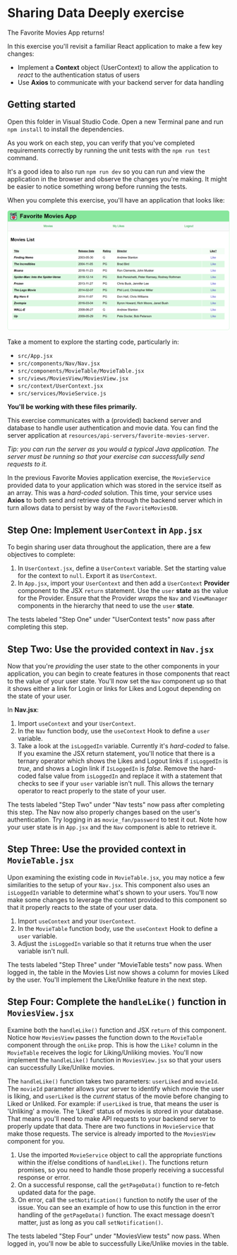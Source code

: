 # Sharing Data Deeply exercise

The Favorite Movies App returns!

In this exercise you'll revisit a familiar React application to make a few key changes:

* Implement a **Context** object (UserContext) to allow the application to *react* to the authentication status of users
* Use **Axios** to communicate with your backend server for data handling

## Getting started

Open this folder in Visual Studio Code. Open a new Terminal pane and run `npm install` to install the dependencies.

As you work on each step, you can verify that you've completed requirements correctly by running the unit tests with the `npm run test` command.

It's a good idea to also run `npm run dev` so you can run and view the application in the browser and observe the changes you're making. It might be easier to notice something wrong before running the tests.

When you complete this exercise, you'll have an application that looks like:

![Completed Project](./completed-project.png)

Take a moment to explore the starting code, particularly in:

* `src/App.jsx`
* `src/components/Nav/Nav.jsx`
* `src/components/MovieTable/MovieTable.jsx`
* `src/views/MoviesView/MoviesView.jsx`
* `src/context/UserContext.jsx`
* `src/services/MovieService.js`

**You'll be working with these files primarily.**

This exercise communicates with a (provided) backend server and database to handle user authentication and movie data. You can find the server application at `resources/api-servers/favorite-movies-server`.

*Tip: you can run the server as you would a typical Java application. The server must be running so that your exercise can successfully send requests to it.*

In the previous Favorite Movies application exercise, the `MovieService` provided data to your application which was stored in the service itself as an array. This was a *hard-coded* solution. This time, your service uses **Axios** to both send and retrieve data through the backend server which in turn allows data to persist by way of the `FavoriteMoviesDB`.

## Step One: Implement `UserContext` in `App.jsx`

To begin sharing user data throughout the application, there are a few objectives to complete:

1. In `UserContext.jsx`, define a `UserContext` variable. Set the starting value for the context to `null`. Export it as `UserContext`.
2. In `App.jsx`, import your `UserContext` and then add a `UserContext` **Provider** component to the JSX `return` statement. Use the `user` **state** as the value for the Provider. Ensure that the Provider *wraps* the `Nav` and `ViewManager` components in the hierarchy that need to use the `user` **state**.

The tests labeled "Step One" under "UserContext tests" now pass after completing this step.

## Step Two: Use the provided context in `Nav.jsx`

Now that you're *providing* the user state to the other components in your application, you can begin to create features in those components that react to the value of your user state. You'll now set the `Nav` component up so that it shows either a link for Login or links for Likes and Logout depending on the state of your user.

In **Nav.jsx**:

1. Import `useContext` and your `UserContext`.
2. In the `Nav` function body, use the `useContext` Hook to define a `user` variable.
3. Take a look at the `isLoggedIn` variable. Currently it's *hard-coded* to false. If you examine the JSX return statement, you'll notice that there is a ternary operator which shows the Likes and Logout links if `isLoggedIn` is *true*, and shows a Login link if `IsLoggedIn` is *false*. Remove the hard-coded false value from `isLoggedIn` and replace it with a statement that checks to see if your `user` variable isn't null. This allows the ternary operator to react properly to the state of your user.

The tests labeled "Step Two" under "Nav tests" now pass after completing this step. The Nav now also properly changes based on the user's authentication. Try logging in as `movie_fan/password` to test it out. Note how your user state is in `App.jsx` and the `Nav` component is able to retrieve it.

## Step Three: Use the provided context in `MovieTable.jsx`

Upon examining the existing code in `MovieTable.jsx`, you may notice a few similarities to the setup of your `Nav.jsx`. This component also uses an `isLoggedIn` variable to determine what's shown to your users. You'll now make some changes to leverage the context provided to this component so that it properly reacts to the state of your user data.

1. Import `useContext` and your `UserContext`.
2. In the `MovieTable` function body, use the `useContext` Hook to define a `user` variable.
3. Adjust the `isLoggedIn` variable so that it returns true when the user variable isn't null.

The tests labeled "Step Three" under "MovieTable tests" now pass. When logged in, the table in the Movies List now shows a column for movies Liked by the user. You'll implement the Like/Unlike feature in the next step.

## Step Four: Complete the `handleLike()` function in `MoviesView.jsx`

Examine both the `handleLike()` function and JSX `return` of this component. Notice how `MoviesView` passes the function down to the `MovieTable` component through the `onLike` prop. This is how the `Like?` column in the `MovieTable` receives the logic for Liking/Unliking movies. You'll now implement the `handleLike()` function in `MoviesView.jsx` so that your users can successfully Like/Unlike movies.

The `handleLike()` function takes two parameters: `userLiked` and `movieId`. The `movieId` parameter allows your server to identify which movie the user is liking, and `userLiked` is the _current_ status of the movie before changing to Liked or Unliked. For example: if `userLiked` is true, that means the user is 'Unliking' a movie. The 'Liked' status of movies is stored in your database. That means you'll need to make API requests to your backend server to properly update that data. There are two functions in `MovieService` that make those requests. The service is already imported to the `MoviesView` component for you.

1. Use the imported `MovieService` object to call the appropriate functions within the if/else conditions of `handleLike()`. The functions return promises, so you need to handle those properly receiving a successful response or error.
2. On a successful response, call the `getPageData()` function to re-fetch updated data for the page.
3. On error, call the `setNotification()` function to notify the user of the issue. You can see an example of how to use this function in the error handling of the `getPageData()` function. The exact message doesn't matter, just as long as you call `setNotification()`.

The tests labeled "Step Four" under "MoviesView tests" now pass. When logged in, you'll now be able to successfully Like/Unlike movies in the table.
